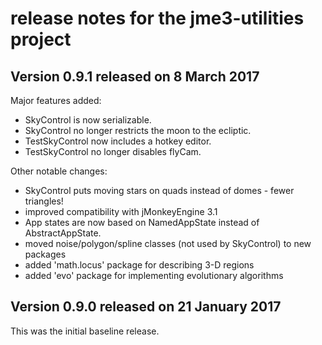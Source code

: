 # release notes for the jme3-utilities project

## Version 0.9.1 released on 8 March 2017

Major features added:
 + SkyControl is now serializable.
 + SkyControl no longer restricts the moon to the ecliptic.
 + TestSkyControl now includes a hotkey editor.
 + TestSkyControl no longer disables flyCam.

Other notable changes:
 + SkyControl puts moving stars on quads instead of domes - fewer triangles!
 + improved compatibility with jMonkeyEngine 3.1
 + App states are now based on NamedAppState instead of AbstractAppState.
 + moved noise/polygon/spline classes (not used by SkyControl) to new packages
 + added 'math.locus' package for describing 3-D regions
 + added 'evo' package for implementing evolutionary algorithms

## Version 0.9.0 released on 21 January 2017

This was the initial baseline release.